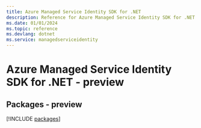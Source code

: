 ```yaml
---
title: Azure Managed Service Identity SDK for .NET
description: Reference for Azure Managed Service Identity SDK for .NET
ms.date: 01/01/2024
ms.topic: reference
ms.devlang: dotnet
ms.service: managedserviceidentity
---
```

# Azure Managed Service Identity SDK for .NET - preview
## Packages - preview
[!INCLUDE [packages](managed-service-identity-index.md)]